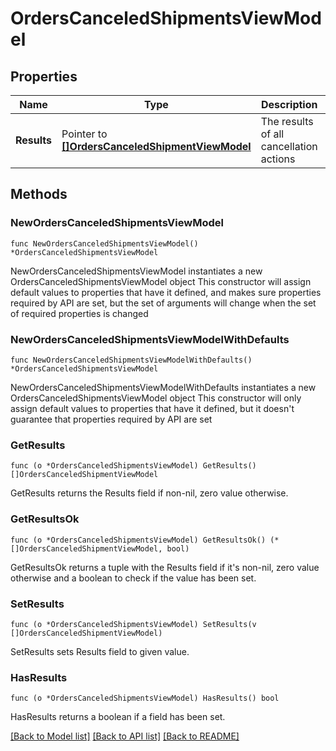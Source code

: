 # OrdersCanceledShipmentsViewModel

## Properties

Name | Type | Description | Notes
------------ | ------------- | ------------- | -------------
**Results** | Pointer to [**[]OrdersCanceledShipmentViewModel**](OrdersCanceledShipmentViewModel.md) | The results of all cancellation actions | [optional] 

## Methods

### NewOrdersCanceledShipmentsViewModel

`func NewOrdersCanceledShipmentsViewModel() *OrdersCanceledShipmentsViewModel`

NewOrdersCanceledShipmentsViewModel instantiates a new OrdersCanceledShipmentsViewModel object
This constructor will assign default values to properties that have it defined,
and makes sure properties required by API are set, but the set of arguments
will change when the set of required properties is changed

### NewOrdersCanceledShipmentsViewModelWithDefaults

`func NewOrdersCanceledShipmentsViewModelWithDefaults() *OrdersCanceledShipmentsViewModel`

NewOrdersCanceledShipmentsViewModelWithDefaults instantiates a new OrdersCanceledShipmentsViewModel object
This constructor will only assign default values to properties that have it defined,
but it doesn't guarantee that properties required by API are set

### GetResults

`func (o *OrdersCanceledShipmentsViewModel) GetResults() []OrdersCanceledShipmentViewModel`

GetResults returns the Results field if non-nil, zero value otherwise.

### GetResultsOk

`func (o *OrdersCanceledShipmentsViewModel) GetResultsOk() (*[]OrdersCanceledShipmentViewModel, bool)`

GetResultsOk returns a tuple with the Results field if it's non-nil, zero value otherwise
and a boolean to check if the value has been set.

### SetResults

`func (o *OrdersCanceledShipmentsViewModel) SetResults(v []OrdersCanceledShipmentViewModel)`

SetResults sets Results field to given value.

### HasResults

`func (o *OrdersCanceledShipmentsViewModel) HasResults() bool`

HasResults returns a boolean if a field has been set.


[[Back to Model list]](../README.md#documentation-for-models) [[Back to API list]](../README.md#documentation-for-api-endpoints) [[Back to README]](../README.md)



